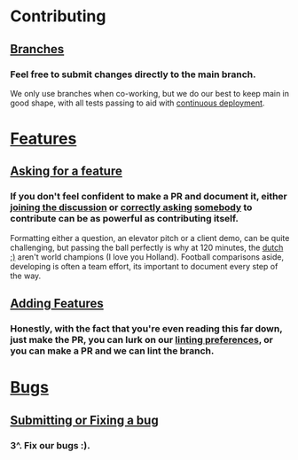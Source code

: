# Contributing

## [Branches]()

### Feel free to submit changes directly to the main branch.

We only use branches when co-working, but we do our best to keep main in good shape, with all tests passing to aid with [continuous deployment]().

# [Features]()

## [Asking for a feature]()

### If you don't feel confident to make a PR and document it, either [joining the discussion]() or [correctly asking]() [somebody]() to contribute can be as powerful as contributing itself.

Formatting either a question, an elevator pitch or a client demo, can be quite challenging, but passing the ball perfectly is why at 120 minutes, the [dutch ;)](https://www.youtube.com/watch?v=nmVstWkIpY0&ab_channel=warofchampions) aren't world champions (I love you Holland). Football comparisons aside, developing is often a team effort, its important to document every step of the way.

## [Adding Features]()

### Honestly, with the fact that you're even reading this far down, just make the PR, you can lurk on our [linting preferences](), or you can make a PR and we can lint the branch.

# [Bugs]()

## [Submitting or Fixing a bug]()

### 3^. Fix our bugs :).

